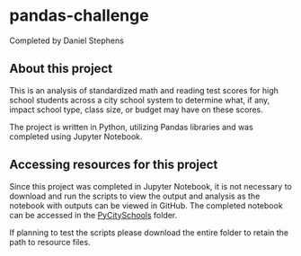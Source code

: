 # pandas-challenge
Completed by Daniel Stephens

## About this project
This is an analysis of standardized math and reading test scores for high school students across a city school system to determine what, if any, impact school type, class size, or budget may have on these scores.

The project is written in Python, utilizing Pandas libraries and was completed using Jupyter Notebook. 

## Accessing resources for this project

Since this project was completed in Jupyter Notebook, it is not necessary to download and run the scripts to view the output and analysis as the notebook with outputs can be viewed in GitHub. The completed notebook can be accessed in the [PyCitySchools](PyCitySchools) folder. 

If planning to test the scripts please download the entire folder to retain the path to resource files. 

